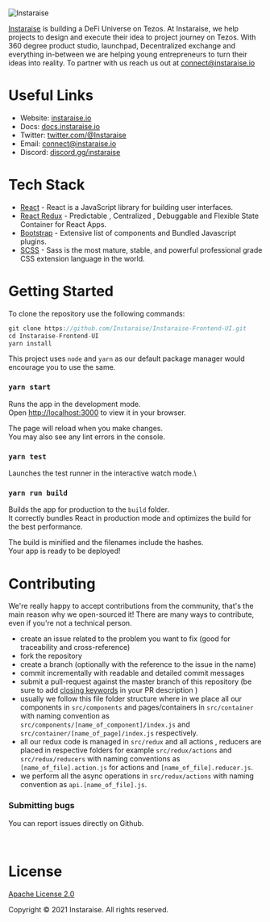 <br/>

![Instaraise](https://pbs.twimg.com/profile_banners/802793144391634944/1660676507/1500x500)
<br/>

[Instaraise](https://instaraise.io/) is building a DeFi Universe on Tezos. At Instaraise, we help projects to design and execute their idea to project journey on Tezos. With 360 degree product studio, launchpad, Decentralized exchange and everything in-between we are helping young entrepreneurs to turn their ideas into reality. To partner with us reach us out at [connect@instaraise.io](mailto:connect@instaraise.io)
<br/>

# Useful Links

-   Website: [instaraise.io](https://instaraise.io/)
-   Docs: [docs.instaraise.io](https://docs.instaraise.io)
-   Twitter: [twitter.com/@Instaraise](https://twitter.com/Instaraise)
-   Email: [connect@instaraise.io](mailto:connect@instaraise.io)
-   Discord: [discord.gg/instaraise](https://discord.gg/FCfyBSbCU5)
    <br/>

# Tech Stack

-   [React](http://reactjs.org) - React is a JavaScript library for building user interfaces.
-   [React Redux](https://react-redux.js.org) - Predictable , Centralized , Debuggable and Flexible State Container for React Apps.
-   [Bootstrap](http://getbootstrap.com/) - Extensive list of components and Bundled Javascript plugins.
-   [SCSS](https://sass-lang.com/) - Sass is the most mature, stable, and powerful professional grade CSS extension language in the world.
    <br/>

# Getting Started

To clone the repository use the following commands:

```js
git clone https://github.com/Instaraise/Instaraise-Frontend-UI.git
cd Instaraise-Frontend-UI
yarn install
```

This project uses `node` and `yarn` as our default package manager would encourage you to use the same.

### `yarn start`

Runs the app in the development mode.\
Open [http://localhost:3000](http://localhost:3000) to view it in your browser.

The page will reload when you make changes.\
You may also see any lint errors in the console.

### `yarn test`

Launches the test runner in the interactive watch mode.\

### `yarn run build`

Builds the app for production to the `build` folder.\
It correctly bundles React in production mode and optimizes the build for the best performance.

The build is minified and the filenames include the hashes.\
Your app is ready to be deployed!
<br/>

# Contributing

We're really happy to accept contributions from the community, that's the main reason why we open-sourced it! There are many ways to contribute, even if you're not a technical person.

-   create an issue related to the problem you want to fix (good for traceability and cross-reference)
-   fork the repository
-   create a branch (optionally with the reference to the issue in the name)
-   commit incrementally with readable and detailed commit messages
-   submit a pull-request against the master branch of this repository (be sure to add [closing keywords](https://docs.github.com/en/issues/tracking-your-work-with-issues/linking-a-pull-request-to-an-issue#linking-a-pull-request-to-an-issue-using-a-keyword) in your PR description )
-   usually we follow this file folder structure where in we place all our components in `src/components` and pages/containers in `src/container` with naming convention as `src/components/[name_of_component]/index.js` and `src/container/[name_of_page]/index.js` respectively.
-   all our redux code is managed in `src/redux` and all actions , reducers are placed in respective folders for example `src/redux/actions` and `src/redux/reducers` with naming conventions as `[name_of_file].action.js` for actions and `[name_of_file].reducer.js`.
-   we perform all the async operations in `src/redux/actions` with naming convention as `api.[name_of_file].js`.

### Submitting bugs

You can report issues directly on Github.

<br/>

# License

[Apache License 2.0](https://github.com/Instaraise/Instaraise-Frontend-UI/blob/master/LICENSE)

Copyright &copy; 2021 Instaraise. All rights reserved.